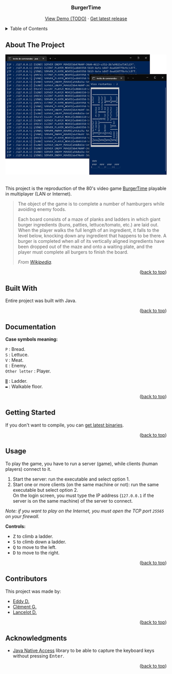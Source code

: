 <div id="top"></div>

<!-- PROJECT LOGO -->
<br />
<div align="center">
  <h3 align="center">BurgerTime</h3>
  <p align="center">
    <a href="#">View Demo (TODO)</a> ·
    <a href="https://github.com/Akwd22/contact-manager/releases/latest">Get latest release</a>
  </p>
</div>

<!-- TABLE OF CONTENTS -->
<details>
  <summary>Table of Contents</summary>
  <ol>
    <li><a href="#about-the-project">About The Project</a></li>
    <li><a href="#built-with">Built With</a></li>
    <li><a href="#documentation">Documentation</a></li>
    <li><a href="#getting-started">Getting Started</a></li>
    <li><a href="#usage">Usage</a></li>
    <li><a href="#contributors">Contributors</a></li>
    <li><a href="#acknowledgments">Acknowledgments</a></li>
  </ol>
</details>

<!-- ABOUT THE PROJECT -->
## About The Project

<div align="center">
  <img src="project-image.png">
</div>
<br />

This project is the reproduction of the 80's video game [BurgerTime](https://en.wikipedia.org/wiki/BurgerTime) playable in multiplayer (LAN or Internet).

> The object of the game is to complete a number of hamburgers while avoiding enemy foods.
>
> Each board consists of a maze of planks and ladders in which giant burger ingredients (buns, patties, lettuce/tomato, etc.) are laid out. When the player walks the full length of an ingredient, it falls to the level below, knocking down any ingredient that happens to be there. A burger is completed when all of its vertically aligned ingredients have been dropped out of the maze and onto a waiting plate, and the player must complete all burgers to finish the board.
>
> *From [Wikipedia](https://en.wikipedia.org/wiki/BurgerTime#Gameplay).*

<p align="right">(<a href="#top">back to top</a>)</p>

<!-- BUILT WITH -->
## Built With

Entire project was built with Java.

<p align="right">(<a href="#top">back to top</a>)</p>

<!-- DOCUMENTATION -->
## Documentation

**Case symbols meaning:**

`P` : Bread.  
`S` : Lettuce.  
`V` : Meat.  
`E` : Enemy.  
`Other letter` : Player.  

`▒` : Ladder.  
`▬` : Walkable floor.

<p align="right">(<a href="#top">back to top</a>)</p>

<!-- GETTING STARTED -->
## Getting Started

If you don't want to compile, you can [get latest binaries](https://github.com/Akwd22/burger-time/releases/latest).

<p align="right">(<a href="#top">back to top</a>)</p>

<!-- USAGE EXAMPLES -->
## Usage

To play the game, you have to run a server (game), while clients (human players) connect to it.

1. Start the server: run the executable and select option 1.  
2. Start one or more clients (on the same machine or not): run the same executable but select option 2.  
   On the login screen, you must type the IP address (`127.0.0.1` if the server is on the same machine) of the server to connect.

*Note: if you want to play on the Internet, you must open the TCP port `25565` on your firewall.*

**Controls:**
- <kbd>Z</kbd> to climb a ladder.
- <kbd>S</kbd> to climb down a ladder.
- <kbd>Q</kbd> to move to the left.
- <kbd>D</kbd> to move to the right.

<p align="right">(<a href="#top">back to top</a>)</p>

<!-- Contributors -->
## Contributors

This project was made by:
- [Eddy D.](https://github.com/Akwd22)
- [Clément G.](https://github.com/Zoreph22)
- [Lancelot D.](https://github.com/LancelotDucoeur)

<p align="right">(<a href="#top">back to top</a>)</p>

<!-- ACKNOWLEDGMENTS -->
## Acknowledgments

* [Java Native Access](https://github.com/java-native-access/jna) library to be able to capture the keyboard keys without pressing <kbd>Enter</kbd>.

<p align="right">(<a href="#top">back to top</a>)</p>
